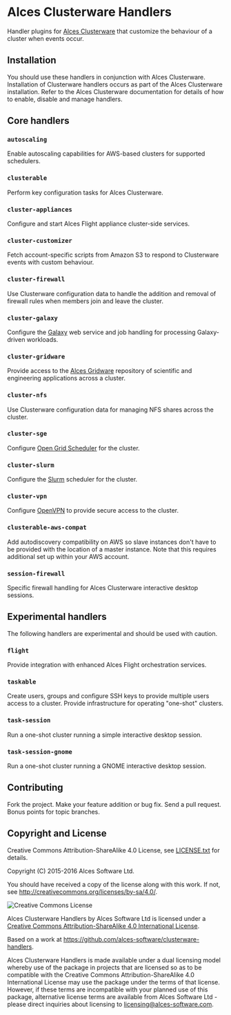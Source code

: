 # Alces Clusterware Handlers

Handler plugins for [Alces Clusterware](https://github.com/alces-software/clusterware) that customize the behaviour of a cluster when events occur.

## Installation

You should use these handlers in conjunction with Alces Clusterware.  Installation of Clusterware handlers occurs as part of the Alces Clusterware installation.  Refer to the Alces Clusterware documentation for details of how to enable, disable and manage handlers.

## Core handlers

### `autoscaling`

Enable autoscaling capabilities for AWS-based clusters for supported schedulers.

### `clusterable`

Perform key configuration tasks for Alces Clusterware.

### `cluster-appliances`

Configure and start Alces Flight appliance cluster-side services.

### `cluster-customizer`

Fetch account-specific scripts from Amazon S3 to respond to Clusterware events with custom behaviour.

### `cluster-firewall`

Use Clusterware configuration data to handle the addition and removal of firewall rules when members join and leave the cluster.

### `cluster-galaxy`

Configure the [Galaxy](https://galaxyproject.org/) web service and job handling for processing Galaxy-driven workloads.

### `cluster-gridware`

Provide access to the [Alces Gridware](https://github.com/alces-software/gridware-packages-main) repository of scientific and engineering applications across a cluster.

### `cluster-nfs`

Use Clusterware configuration data for managing NFS shares across the cluster.

### `cluster-sge`

Configure [Open Grid Scheduler](http://gridscheduler.sourceforge.net/) for the cluster.

### `cluster-slurm`

Configure the [Slurm](http://slurm.schedmd.com/) scheduler for the cluster.

### `cluster-vpn`

Configure [OpenVPN](https://openvpn.net/) to provide secure access to the cluster.

### `clusterable-aws-compat`

Add autodiscovery compatibility on AWS so slave instances don't have to be provided with the location of a master instance. Note that this requires additional set up within your AWS account.

### `session-firewall`

Specific firewall handling for Alces Clusterware interactive desktop sessions.

## Experimental handlers

The following handlers are experimental and should be used with caution.

### `flight`

Provide integration with enhanced Alces Flight orchestration services.

### `taskable`

Create users, groups and configure SSH keys to provide multiple users access to a cluster.  Provide infrastructure for operating "one-shot" clusters.

### `task-session`

Run a one-shot cluster running a simple interactive desktop session.

### `task-session-gnome`

Run a one-shot cluster running a GNOME interactive desktop session.

## Contributing

Fork the project. Make your feature addition or bug fix. Send a pull request. Bonus points for topic branches.

## Copyright and License

Creative Commons Attribution-ShareAlike 4.0 License, see [LICENSE.txt](LICENSE.txt) for details.

Copyright (C) 2015-2016 Alces Software Ltd.

You should have received a copy of the license along with this work.  If not, see <http://creativecommons.org/licenses/by-sa/4.0/>.

![Creative Commons License](https://i.creativecommons.org/l/by-sa/4.0/88x31.png)

Alces Clusterware Handlers by Alces Software Ltd is licensed under a [Creative Commons Attribution-ShareAlike 4.0 International License](http://creativecommons.org/licenses/by-sa/4.0/).

Based on a work at <https://github.com/alces-software/clusterware-handlers>.

Alces Clusterware Handlers is made available under a dual licensing model whereby use of the package in projects that are licensed so as to be compatible with the Creative Commons Attribution-ShareAlike 4.0 International License may use the package under the terms of that license. However, if these terms are incompatible with your planned use of this package, alternative license terms are available from Alces Software Ltd - please direct inquiries about licensing to [licensing@alces-software.com](mailto:licensing@alces-software.com).
